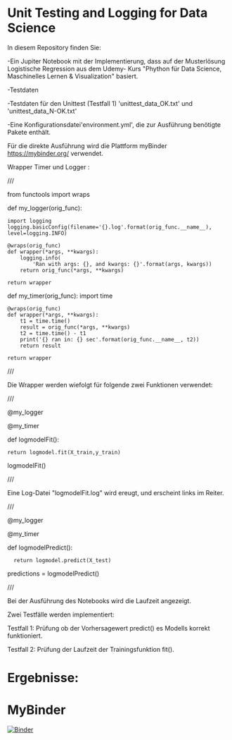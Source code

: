 # Unit Testing and Logging for Data Science

In diesem Repository finden Sie:

-Ein Jupiter Notebook mit der Implementierung, dass auf der Musterlösung Logistische Regression aus dem Udemy- Kurs "Phython für Data Science, Maschinelles Lernen & Visualization" basiert.

-Testdaten

-Testdaten für den Unittest (Testfall 1) 'unittest_data_OK.txt' und 'unittest_data_N-OK.txt'

-Eine Konfigurationsdatei'environment.yml', die zur Ausführung benötigte Pakete enthält. 

Für die direkte Ausführung wird die Plattform myBinder https://mybinder.org/ verwendet.


 Wrapper Timer und Logger :

///


from functools import wraps


def my_logger(orig_func):

    import logging
    logging.basicConfig(filename='{}.log'.format(orig_func.__name__), level=logging.INFO)

    @wraps(orig_func)
    def wrapper(*args, **kwargs):
        logging.info(
            'Ran with args: {}, and kwargs: {}'.format(args, kwargs))
        return orig_func(*args, **kwargs)

    return wrapper


def my_timer(orig_func):
    import time

    @wraps(orig_func)
    def wrapper(*args, **kwargs):
        t1 = time.time()
        result = orig_func(*args, **kwargs)
        t2 = time.time() - t1
        print('{} ran in: {} sec'.format(orig_func.__name__, t2))
        return result

    return wrapper


///


Die Wrapper werden wiefolgt für folgende zwei Funktionen verwendet:


///


 @my_logger
 
 @my_timer
 
 def logmodelFit():
 
    return logmodel.fit(X_train,y_train)
    
 logmodelFit()


///

Eine Log-Datei "logmodelFit.log" wird ereugt, und erscheint links im Reiter. 




///

  @my_logger
  
  @my_timer
  
  def logmodelPredict():
  
      return logmodel.predict(X_test)
      
   predictions = logmodelPredict()


///


Bei der Ausführung des Notebooks wird die Laufzeit angezeigt.



Zwei Testfälle werden implementiert:

Testfall 1: Prüfung ob der Vorhersagewert predict() es Modells korrekt funktioniert.


Testfall 2: Prüfung der Laufzeit der Trainingsfunktion fit(). 




# Ergebnisse: 

# MyBinder 

[![Binder](https://mybinder.org/badge_logo.svg)](https://mybinder.org/v2/gh/AlessioDalCero/Unit-Testing-and-Logging-for-Data-Science/HEAD)
